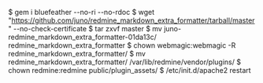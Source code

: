 $ gem i bluefeather --no-ri --no-rdoc
$ wget "https://github.com/juno/redmine_markdown_extra_formatter/tarball/master" --no-check-certificate
$ tar zxvf master
$ mv juno-redmine_markdown_extra_formatter-01da13c/ redmine_markdown_extra_formatter
$ chown webmagic:webmagic -R redmine_markdown_extra_formatter/
$ mv redmine_markdown_extra_formatter/ /var/lib/redmine/vendor/plugins/
$ chown redmine:redmine public/plugin_assets/
$ /etc/init.d/apache2 restart
